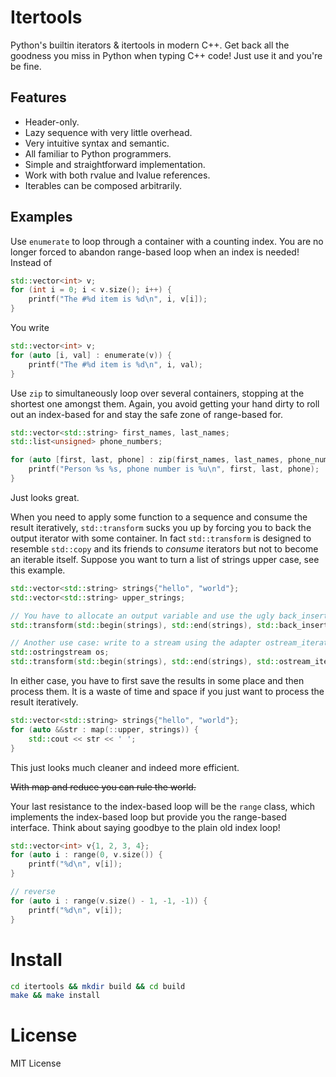 # Itertools
Python's builtin iterators & itertools in modern C++.
Get back all the goodness you miss in Python when typing C++ code!
Just use it and you're be fine.

## Features
- Header-only.
- Lazy sequence with very little overhead.
- Very intuitive syntax and semantic.
- All familiar to Python programmers.
- Simple and straightforward implementation.
- Work with both rvalue and lvalue references.
- Iterables can be composed arbitrarily.

## Examples

Use `enumerate` to loop through a container with a counting index.
You are no longer forced to abandon range-based loop when an index is needed!
Instead of
```cpp
std::vector<int> v;
for (int i = 0; i < v.size(); i++) {
    printf("The #%d item is %d\n", i, v[i]);
}
```
You write
```cpp
std::vector<int> v;
for (auto [i, val] : enumerate(v)) {
    printf("The #%d item is %d\n", i, val);
}
```

Use `zip` to simultaneously loop over several containers, stopping at the shortest one amongst them.
Again, you avoid getting your hand dirty to roll out an index-based for and stay the safe zone of range-based for.
```cpp
std::vector<std::string> first_names, last_names;
std::list<unsigned> phone_numbers;

for (auto [first, last, phone] : zip(first_names, last_names, phone_numbers)) {
    printf("Person %s %s, phone number is %u\n", first, last, phone);
}
```
Just looks great.

When you need to apply some function to a sequence and consume the result iteratively,
`std::transform` sucks you up by forcing you to back the output iterator with some container.
In fact `std::transform` is designed to resemble `std::copy` and its friends to *consume* iterators
but not to become an iterable itself. Suppose you want to turn a list of strings upper case, see this example.
```cpp
std::vector<std::string> strings{"hello", "world"};
std::vector<std::string> upper_strings;

// You have to allocate an output variable and use the ugly back_inserter.
std::transform(std::begin(strings), std::end(strings), std::back_inserter(upper_strings), ::toupper);

// Another use case: write to a stream using the adapter ostream_iterator.
std::ostringstream os;
std::transform(std::begin(strings), std::end(strings), std::ostream_iterator<std::string>(os, ", "), ::toupper);
```
In either case, you have to first save the results in some place and then process them.
It is a waste of time and space if you just want to process the result iteratively.
```cpp
std::vector<std::string> strings{"hello", "world"};
for (auto &&str : map(::upper, strings)) {
    std::cout << str << ' ';
}
```
This just looks much cleaner and indeed more efficient.

~~With map and reduce you can rule the world.~~

Your last resistance to the index-based loop will be the `range` class, which implements the index-based loop but
provide you the range-based interface. Think about saying goodbye to the plain old index loop!
```cpp
std::vector<int> v{1, 2, 3, 4};
for (auto i : range(0, v.size()) {
    printf("%d\n", v[i]);
}

// reverse
for (auto i : range(v.size() - 1, -1, -1)) {
    printf("%d\n", v[i]);
}
```

# Install
```bash
cd itertools && mkdir build && cd build
make && make install
```

# License
MIT License
